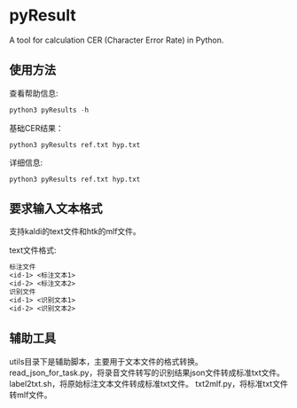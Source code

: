 # pyResult
A tool for calculation CER (Character Error Rate) in Python.

## 使用方法

查看帮助信息:
```python
python3 pyResults -h
```

基础CER结果：
```
python3 pyResults ref.txt hyp.txt
```

详细信息:
```
python3 pyResults ref.txt hyp.txt
```

## 要求输入文本格式
支持kaldi的text文件和htk的mlf文件。

text文件格式:
```txt
标注文件
<id-1> <标注文本1>
<id-2> <标注文本2>
识别文件
<id-1> <识别文本1>
<id-2> <识别文本2>
```

## 辅助工具
utils目录下是辅助脚本，主要用于文本文件的格式转换。
read_json_for_task.py，将录音文件转写的识别结果json文件转成标准txt文件。
label2txt.sh，将原始标注文本文件转成标准txt文件。
txt2mlf.py，将标准txt文件转mlf文件。
